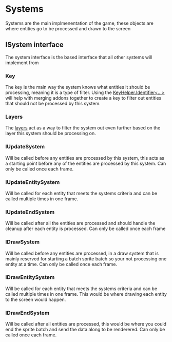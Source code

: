 # Systems
Systems are the main implmenentation of the game, these objects are where entities go to be processed and
drawn to the screen

## ISystem interface
The system interface is the based interface that all other systems will implement from

### Key
The key is the main way the system knows what entities it should be processing, meaning it is a type of filter.  Using the
[KeyHelper.Identifier<...>](/api/component-system/key-helper) will help with merging addons together to create a key to filter
out entities that should not be processed by this system.
### Layers
The [layers](/api/component-system/layer) act as a way to filter the system out even further based on the layer this system
should be processing on.

### IUpdateSystem
Will be called before any entities are processed by this system, this acts as a starting point before any of the entities
are processed by this system.  Can only be called once each frame.

### IUpdateEntitySystem
Will be called for each entity that meets the systems criteria and can be called multiple times in one frame.

### IUpdateEndSystem
Will be called after all the entities are processed and should handle the cleanup after each entity is processed.  Can only
be called once each frame

### IDrawSystem
Will be called before any entities are processed, in a draw system that is mainly reserved for starting a batch sprite batch so
your not processing one entity at a time. Can only be called once each frame.

### IDrawEntitySystem
Will be called for each entity that meets the systems criteria and can be called multiple times in one frame.  This would be where
drawing each entity to the screen would happen.

### IDrawEndSystem
Will be called after all entities are processed, this would be where you could end the sprite batch and send the data along to be
renderered.  Can only be called once each frame.


